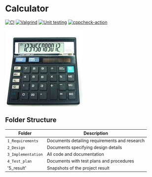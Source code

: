# Calculator
[![CI](https://github.com/Bhuvana-295556/Calculator/actions/workflows/main.yml/badge.svg)](https://github.com/Bhuvana-295556/Calculator/actions/workflows/main.yml)
[![Valgrind](https://github.com/Bhuvana-295556/Calculator/actions/workflows/valgrind.yml/badge.svg)](https://github.com/Bhuvana-295556/Calculator/actions/workflows/valgrind.yml)
[![Unit testing](https://github.com/Bhuvana-295556/Calculator/actions/workflows/unittest.yml/badge.svg)](https://github.com/Bhuvana-295556/Calculator/actions/workflows/unittest.yml)
[![cppcheck-action](https://github.com/Bhuvana-295556/Calculator/actions/workflows/cppcheck.yml/badge.svg)](https://github.com/Bhuvana-295556/Calculator/actions/workflows/cppcheck.yml)


![Banner](https://github.com/295557/Mini_Project/blob/main/1_Requirements/calculator.jpg)


## Folder Structure
Folder             | Description
-------------------| -----------------------------------------
`1_Requirements`   | Documents detailing requirements and research
`2_Design`         | Documents specifying design details
`3_Implementation` | All code and documentation
`4_Test_plan`      | Documents with test plans and procedures
'5_result'         | Snapshots of the project result 
